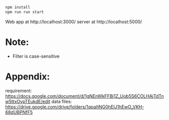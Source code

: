 ```sh
npm install
npm run run start
```
Web app at http://localhost:3000/
server at http://localhost:5000/

Note:
=====
- Filter is case-sensitive

Appendix:
=====
requirement: https://docs.google.com/document/d/1gNEnWkFFBj1Z_Uob5S6COLHAjTdTnw5ttxOypTEukdE/edit
data files: https://drive.google.com/drive/folders/1qpaItNG0hEIJ1hEwO_VKH-68dUBPNfF5
